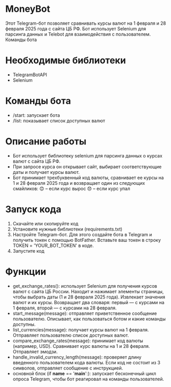 # MoneyBot
Этот Telegram-бот позволяет сравнивать курсы валют на 1 февраля и 28 февраля 2025 года с сайта ЦБ РФ. Бот использует Selenium для парсинга данных и Telebot для взаимодействия с пользователем.
Команды бота
# Необходимые библиотеки
- TelegramBotAPI
- Selenium
# Команды бота
- /start: запускает бота
- /list:	показывает список доступных валют
# Описание работы
- Бот использует библиотеку selenium для парсинга данных о курсах валют с сайта ЦБ РФ.
- При запросе курса он открывает сайт, выбирает соответствующие даты и получает курсы валют.
- Бот принимает трехбуквенный код валюты, сравнивает ее курсы на 1 и 28 февраля 2025 года и возвращает один из следующих смайликов:
😊 – если курс вырос
😞 – если курс упал
# Запуск кода
1. Скачайте или скопируйте код
2. Установите нужные библиотеки (requirements.txt)
3. Настройте Telegram-бот. Для этого создайте бота в Telegram и получить токен с помощью BotFather. Вставьте ваш токен в строку TOKEN = 'YOUR_BOT_TOKEN' в коде.
4. Запустите код
# Функции
- get_exchange_rates(): использует Selenium для получения курсов валют с сайта ЦБ России. Находит и нажимает элементы страницы, чтобы выбрать даты (1 и 28 февраля 2025 года). Извлекает значения валют и их курсы. Возвращает два словаря: первый — с курсами на 1 февраля, второй — с курсами на 28 февраля.
- start_message(message): отправляет приветственное сообщение пользователю. Описывает, как пользоваться ботом и какие команды доступны.
- list_currencies(message): получает курсы валют на 1 февраля. Отправляет пользователю список доступных валют.
- compare_exchange_rates(message): принимает код валюты (например, USD). Сравнивает курс валюты на 1 и 28 февраля. Отправляет эмодзи.
- handle_invalid_currency_length(message): проверяет длину введенного пользователем кода валюты. Если код не состоит из 3 символов, отправляет сообщение с инструкцией.
- основной блок (if __name__ == '__main__':): запускает бесконечный цикл опроса Telegram, чтобы бот реагировал на команды пользователей.
